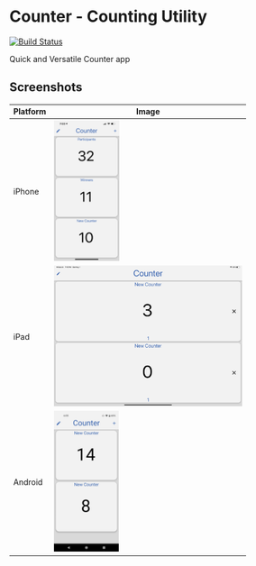 # Counter - Counting Utility
[![Build Status](https://travis-ci.com/hbiede/Counter.svg?branch=main)](https://travis-ci.com/hbiede/Counter)

Quick and Versatile Counter app

## Screenshots

| Platform | Image |
| -------- | ----- |
| iPhone | <img src="screenshots/iphone/1-3-counters.PNG" height=250/> |
| iPad | <img src="screenshots/ipad-landscape/1-edit-2.PNG" height=250/> |
| Android | <img src="screenshots/android/1-2-counters.png" height=250/> |
